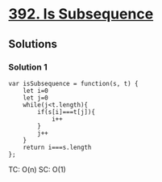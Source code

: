 # [392. Is Subsequence](https://leetcode.com/problems/is-subsequence/)

## Solutions

### Solution 1

```
var isSubsequence = function(s, t) {
    let i=0
    let j=0
    while(j<t.length){
        if(s[i]===t[j]){
            i++
        }
        j++
    }
    return i===s.length
};
```

TC: O(n)
SC: O(1)